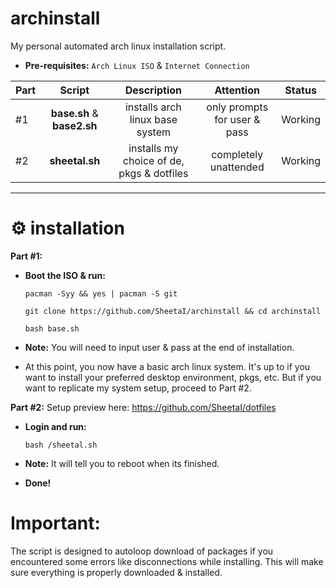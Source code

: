 # archinstall
My personal automated arch linux installation script.

 - **Pre-requisites:**
`Arch Linux ISO` & `Internet Connection`

| Part | Script | Description | Attention | Status |
:-- | :--: | :--: | :--: | :--: |
#1 | **base.sh** & **base2.sh** | installs arch linux base system  | only prompts for user & pass | Working |
#2 | **sheetal.sh** | installs my choice of de, pkgs & dotfiles | completely unattended | Working |

 ---
# ⚙️ installation
**Part #1:** 
 - **Boot the ISO & run:**

    `pacman -Syy && yes | pacman -S git`

    `git clone https://github.com/SheetaI/archinstall && cd archinstall`
    
    `bash base.sh`
    
 - **Note:** You will need to input user & pass at the end of installation.
  
 - At this point, you now have a basic arch linux system. It's up to if you want to install your preferred desktop environment, pkgs, etc. But if you want to replicate my system setup, proceed to Part #2.
    
**Part #2:** Setup preview here: https://github.com/SheetaI/dotfiles

 - **Login and run:**
 
    `bash /sheetal.sh`
 
 - **Note:** It will tell you to reboot when its finished.   
 
 - **Done!**
 
# Important:
 The script is designed to autoloop download of packages if you encountered some errors like disconnections while installing. This will make sure everything is properly downloaded & installed.
